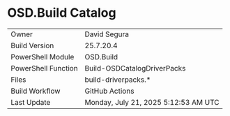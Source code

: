 ﻿# OSD.Build Catalog

| | |
|-|-|
| Owner | David Segura |
| Build Version | 25.7.20.4 |
| PowerShell Module | OSD.Build |
| PowerShell Function | Build-OSDCatalogDriverPacks |
| Files | build-driverpacks.* |
| Build Workflow | GitHub Actions |
| Last Update | Monday, July 21, 2025 5:12:53 AM UTC |
